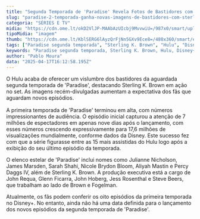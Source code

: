 ```yaml
---
title: "Segunda Temporada de 'Paradise' Revela Fotos de Bastidores com Sterling K. Brown"
slug: "paradise-2-temporada-ganha-novas-imagens-de-bastidores-com-sterling-k-brown"
categoria: "SÉRIES E TV"
midia: "https://cdn.ome.lt/okD2VlJP-MAAbAzUIcbj9MvvwiU=/987x0/smart/uploads/conteudo/fotos/OMELETE_CAPA_-_2025-04-17T130001.139.png"
tipoMidia: "imagem"
thumb: "https://cdn.ome.lt/KblSERG6lAyzQrFjNn5GXv9Ece8=/480x360/smart/extras/conteudos/omelete_THUMB_-_2025-04-17T125949.359.png"
tags: ["Paradise segunda temporada", "Sterling K. Brown", "Hulu", "Disney+", "bastidores de Paradise", "elenco de Paradise"]
keywords: "Paradise segunda temporada, Sterling K. Brown, Hulu, Disney+, bastidores de Paradise, elenco de Paradise"
author: "Pablo Moura"
data: "2025-04-17T16:12:58.195Z"
---
```


O Hulu acaba de oferecer um vislumbre dos bastidores da aguardada segunda temporada de 'Paradise', destacando Sterling K. Brown em ação no set. As imagens recém-divulgadas aumentam a expectativa dos fãs que aguardam novos episódios.

<blockquote class="instagram-media" data-instgrm-permalink="https://www.instagram.com/p/DIhEuuizS4i/embed/?utm_source=ig_embed" data-instgrm-version="14" style="width:100%; max-width:540px; margin:1rem auto;"></blockquote>

A primeira temporada de 'Paradise' terminou em alta, com números impressionantes de audiência. O episódio inicial capturou a atenção de 7 milhões de espectadores em apenas nove dias após o lançamento, com esses números crescendo expressivamente para 17,6 milhões de visualizações mundialmente, conforme dados da Disney. Este sucesso fez com que a série figurasse entre as 15 mais assistidas do Hulu logo após a exibição do seu último episódio da temporada.

O elenco estelar de 'Paradise' inclui nomes como Julianne Nicholson, James Marsden, Sarah Shahi, Nicole Brydon Bloom, Aliyah Mastin e Percy Daggs IV, além de Sterling K. Brown. A produção executiva está a cargo de John Requa, Glenn Ficarra, John Hoberg, Jess Rosenthal e Steve Beers, que trabalham ao lado de Brown e Fogelman.

Atualmente, os fãs podem conferir os oito episódios da primeira temporada no Disney+. No entanto, ainda não há uma data definida para o lançamento dos novos episódios da segunda temporada de 'Paradise'.